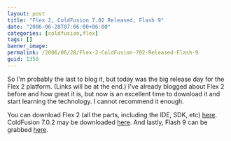 ```yaml
---
layout: post
title: "Flex 2, ColdFusion 7.02 Released, Flash 9"
date: "2006-06-28T07:06:00+06:00"
categories: [coldfusion,flex]
tags: []
banner_image: 
permalink: /2006/06/28/Flex-2-ColdFusion-702-Released-Flash-9
guid: 1358
---
```


So I'm probably the last to blog it, but today was the big release day for the Flex 2 platform. (Links will be at the end.) I've already blogged about Flex 2 before and how great it is, but now is an excellent time to download it and start learning the technology. I cannot recommend it enough. 

You can download Flex 2 (all the parts, including the IDE, SDK, etc) <a href="http://www.adobe.com/cfusion/tdrc/index.cfm?product=flex">here</a>.  
ColdFusion 7.0.2 may be downloaded <a href="http://www.adobe.com/support/coldfusion/downloads_updates.html#mx7">here</a>. And lastly, Flash 9 can be grabbed <a href="http://www.adobe.com/go/getflashplayer">here</a>.